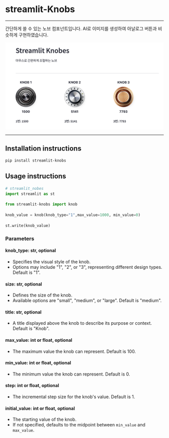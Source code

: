 # streamlit-Knobs

---

간단하게 쓸 수 있는 노브 컴포넌트입니다.
AI로 이미지를 생성하여 아날로그 버튼과 비슷하게 구현하였습니다.

![image](https://raw.githubusercontent.com/songchez/streamlit_knobes/refs/heads/main/image.png)

---

## Installation instructions

```sh
pip install streamlit-knobs
```

## Usage instructions

```python
# streamlit_nobes
import streamlit as st

from streamlit-knobs import knob

knob_value = knob(knob_type="1",max_value=1000, min_value=0)

st.write(knob_value)
```

### Parameters

#### knob_type: str, optional

- Specifies the visual style of the knob.
- Options may include "1", "2", or "3", representing different design types. Default is "1".

#### size: str, optional

- Defines the size of the knob.
- Available options are "small", "medium", or "large". Default is "medium".

#### title: str, optional

- A title displayed above the knob to describe its purpose or context. Default is "Knob".

#### max_value: int or float, optional

- The maximum value the knob can represent. Default is 100.

#### min_value: int or float, optional

- The minimum value the knob can represent. Default is 0.

#### step: int or float, optional

- The incremental step size for the knob's value. Default is 1.

#### initial_value: int or float, optional

- The starting value of the knob.
- If not specified, defaults to the midpoint between `min_value` and `max_value`.
